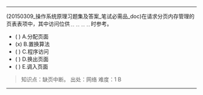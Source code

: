 ---
(20150309_操作系统原理习题集及答案_笔试必需品_doc)在请求分页内存管理的页表表项中，其中访问位供﹎﹎﹎﹎时参考。
- ( ) A.分配页面 
- (x) B.置换算法 
- ( ) C.程序访问 
- ( ) D.换出页面 
- ( ) E.调入页面

> 知识点：缺页中断。
> 出处：网络
> 难度：1
> B

---